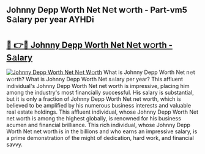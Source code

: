 ## Johnny Depp Worth Net N𝚎t w𝚘rth - Part-vm5 S𝚊lary per year AYHDi

# <h2><a href="http://gc1hpud.nevu.top/?p=Johnny+Depp+Worth+Net">🔗 👉🔴 Johnny Depp Worth Net N𝚎t w𝚘rth - S𝚊lary</a></h2>

[![Johnny Depp Worth Net N𝚎t W𝚘rth](https://i.imgur.com/Oavwk0R.jpeg)](http://gc1hpud.nevu.top/?p=Johnny+Depp+Worth+Net)
What is Johnny Depp Worth Net n𝚎t w𝚘rth? What is Johnny Depp Worth Net s𝚊lary per year?
This affluent individual's Johnny Depp Worth Net net worth is impressive, placing him among the industry's most financially successful. His salary is substantial, but it is only a fraction of Johnny Depp Worth Net net worth, which is believed to be amplified by his numerous business interests and valuable real estate holdings. This affluent individual, whose Johnny Depp Worth Net net worth is among the highest globally, is renowned for his business acumen and financial brilliance. This rich individual, whose Johnny Depp Worth Net net worth is in the billions and who earns an impressive salary, is a prime demonstration of the might of dedication, hard work, and financial savvy.
